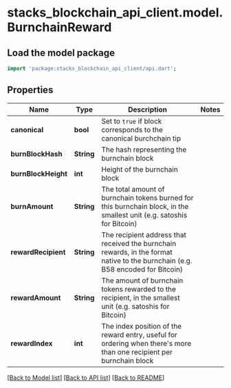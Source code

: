 # stacks_blockchain_api_client.model.BurnchainReward

## Load the model package
```dart
import 'package:stacks_blockchain_api_client/api.dart';
```

## Properties
Name | Type | Description | Notes
------------ | ------------- | ------------- | -------------
**canonical** | **bool** | Set to `true` if block corresponds to the canonical burchchain tip | 
**burnBlockHash** | **String** | The hash representing the burnchain block | 
**burnBlockHeight** | **int** | Height of the burnchain block | 
**burnAmount** | **String** | The total amount of burnchain tokens burned for this burnchain block, in the smallest unit (e.g. satoshis for Bitcoin) | 
**rewardRecipient** | **String** | The recipient address that received the burnchain rewards, in the format native to the burnchain (e.g. B58 encoded for Bitcoin) | 
**rewardAmount** | **String** | The amount of burnchain tokens rewarded to the recipient, in the smallest unit (e.g. satoshis for Bitcoin) | 
**rewardIndex** | **int** | The index position of the reward entry, useful for ordering when there's more than one recipient per burnchain block | 

[[Back to Model list]](../README.md#documentation-for-models) [[Back to API list]](../README.md#documentation-for-api-endpoints) [[Back to README]](../README.md)


